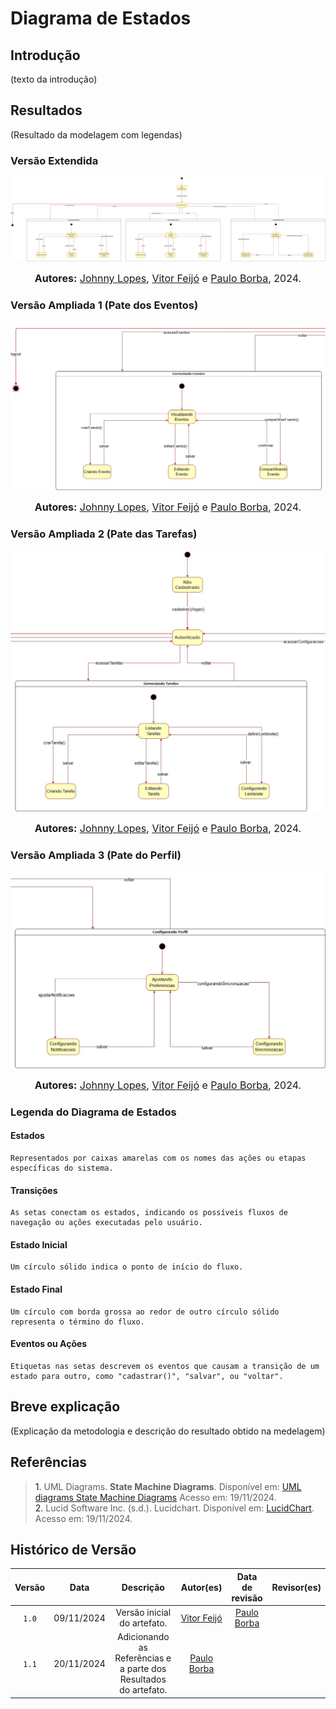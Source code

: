 # Diagrama de Estados

## Introdução

(texto da introdução)

## Resultados

(Resultado da modelagem com legendas)
### Versão Extendida

![Diagrama de Estados Versão Extendida](docs/foco2/DiagramaEstadosImagens/DiagramaEstados_Extendida.jpg)

<font size="3"><p style="text-align: center"><b>Autores:</b> [Johnny Lopes](https://github.com/JohnnyLopess), [Vitor Feijó](https://github.com/vitorfleonardo) e [Paulo Borba](https://github.com/paulohborba), 2024.</p></font>

### Versão Ampliada 1 (Pate dos Eventos)

![Diagrama de Estados Versão Ampliada 1 (Pate dos Eventos)](docs/foco2/DiagramaEstadosImagens/DiagramaEstados_Eventos.jpg)

<font size="3"><p style="text-align: center"><b>Autores:</b> [Johnny Lopes](https://github.com/JohnnyLopess), [Vitor Feijó](https://github.com/vitorfleonardo) e [Paulo Borba](https://github.com/paulohborba), 2024.</p></font>

### Versão Ampliada 2 (Pate das Tarefas)

![Diagrama de Estados Versão Ampliada 2 (Pate das Tarefas)](docs/foco2/DiagramaEstadosImagens/DiagramaEstados_Tarefas.jpg)

<font size="3"><p style="text-align: center"><b>Autores:</b> [Johnny Lopes](https://github.com/JohnnyLopess), [Vitor Feijó](https://github.com/vitorfleonardo) e [Paulo Borba](https://github.com/paulohborba), 2024.</p></font>

### Versão Ampliada 3 (Pate do Perfil)

![Diagrama de Estados Versão Ampliada 3 (Pate do Perfil)](docs/foco2/DiagramaEstadosImagens/DiagramaEstados_Perfil.jpg)

<font size="3"><p style="text-align: center"><b>Autores:</b> [Johnny Lopes](https://github.com/JohnnyLopess), [Vitor Feijó](https://github.com/vitorfleonardo) e [Paulo Borba](https://github.com/paulohborba), 2024.</p></font>

### Legenda do Diagrama de Estados

#### Estados

    Representados por caixas amarelas com os nomes das ações ou etapas específicas do sistema.

#### Transições

    As setas conectam os estados, indicando os possíveis fluxos de navegação ou ações executadas pelo usuário.

#### Estado Inicial

    Um círculo sólido indica o ponto de início do fluxo.

#### Estado Final

    Um círculo com borda grossa ao redor de outro círculo sólido representa o término do fluxo.

#### Eventos ou Ações

    Etiquetas nas setas descrevem os eventos que causam a transição de um estado para outro, como "cadastrar()", "salvar", ou "voltar".

## Breve explicação

(Explicação da metodologia e descrição do resultado obtido na medelagem)

## Referências

> <a>1.</a> UML Diagrams. **State Machine Diagrams**. Disponível em: [UML diagrams State Machine Diagrams](https://www.uml-diagrams.org/state-machine-diagrams.html)  Acesso em: 19/11/2024. <br>
> <a>2.</a> Lucid Software Inc. (s.d.). Lucidchart. Disponível em: [LucidChart](https://www.lucidchart.com/pages/pt/o-que-e-diagrama-de-maquina-de-estados-uml). Acesso em: 19/11/2024. <br>

## Histórico de Versão

| Versão | Data | Descrição | Autor(es) | Data de revisão | Revisor(es) |
| :-: | :-: | :-: | :-: | :-: | :-: |
| `1.0` | 09/11/2024  | Versão inicial do artefato. | [Vitor Feijó](https://github.com/vitorfleonardo) | [Paulo Borba](https://github.com/paulohborba) |  |
| `1.1` | 20/11/2024  | Adicionando as Referências e a parte dos Resultados do artefato. | [Paulo Borba](https://github.com/paulohborba) |  |  |
